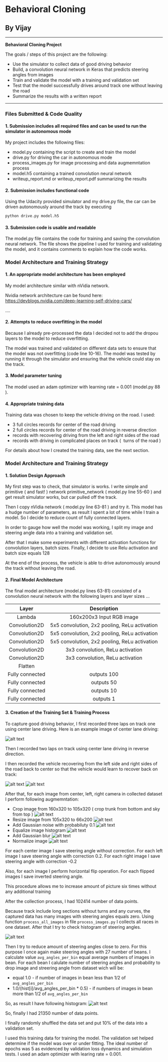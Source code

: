 # **Behavioral Cloning**

## By Vijay
---

**Behavioral Cloning Project**

The goals / steps of this project are the following:
* Use the simulator to collect data of good driving behavior
* Build, a convolution neural network in Keras that predicts steering angles from images
* Train and validate the model with a training and validation set
* Test that the model successfully drives around track one without leaving the road
* Summarize the results with a written report


[//]: # (Image References)

[image1]: ./sample_Original.jpg "Original image"
[image2]: ./sample_Cropped.jpg "Cropped image"
[image3]: ./sample_Resized.jpg "Resized image"
[image4]: ./sample_GaussianNoised.jpg "Gaussian Noised image"
[image5]: ./sample_HistogramEqualized.jpg "Histogram Equalized image"
[image6]: ./sample_GaussianBlurred.jpg "Gaussian Blur image"
[image7]: ./sample_Normalized.jpg "Normalized image"
[image8]: ./left_recovery.jpg "Left Recovery image"
[image9]: ./right_recovery.jpg "Right Recovery Image"
[hist1]: ./angles_hist.jpg "Steering angles histogram"
[hist2]: ./angles_hist_normal.jpg "Steering angles histogram"

---
### Files Submitted & Code Quality

#### 1. Submission includes all required files and can be used to run the simulator in autonomous mode

My project includes the following files:
* model.py containing the script to create and train the model
* drive.py for driving the car in autonomous mode
* process_images.py for image processing and data augmemntation process
* model.h5 containing a trained convolution neural network
* writeup_report.md or writeup_report.pdf summarizing the results

#### 2. Submission includes functional code
Using the Udacity provided simulator and my drive.py file, the car can be driven autonomously around the track by executing
```sh
python drive.py model.h5
```

#### 3. Submission code is usable and readable

The model.py file contains the code for training and saving the convolution neural network. The file shows the pipeline I used for training and validating the model, and it contains comments to explain how the code works.

### Model Architecture and Training Strategy

#### 1. An appropriate model architecture has been employed

My model architecture similar with nVidia network.

Nvidia network architecture can be found here: https://devblogs.nvidia.com/deep-learning-self-driving-cars/

....

#### 2. Attempts to reduce overfitting in the model

Because I already pre-processed the data I decided not to add the dropou layers to the model to reduce overfitting.

The model was trained and validated on different data sets to ensure that the model was not overfitting (code line 10-16). The model was tested by running it through the simulator and ensuring that the vehicle could stay on the track.

#### 3. Model parameter tuning

The model used an adam optimizer with learning rate = 0.001 (model.py 88 ).

#### 4. Appropriate training data

Training data was chosen to keep the vehicle driving on the road. I used:
* 3 full circles records for center of the road driving
* 2 full circles records for center of the road driving in reverse direction
* records with recovering driving from the left and right sides of the road
* records with driving in complicated places on track (  turns of the road )



For details about how I created the training data, see the next section.

### Model Architecture and Training Strategy

#### 1. Solution Design Approach

My first step was to check, that simulator is works. I write simple and primitive ( and fast! ) network primitive_network ( model.py line 55-60 ) and get result simulator works, but car pulled off the track.

Then I copy nVidia network ( model.py line 63-81 ) and try it. This model has a hudge number of parameters, as result I spent a lot of time while I train a model. So I decide to reduce count of fully connected layers.

In order to gauge how well the model was working, I split my image and steering angle data into a training and validation set.

After that I make some experiments with different activation functions for convolution layers, batch sizes. Finally, I decide to use Relu activation and batch size equals 128

At the end of the process, the vehicle is able to drive autonomously around the track without leaving the road.

#### 2. Final Model Architecture

The final model architecture (model.py lines 63-81) consisted of a convolution neural network with the following layers and layer sizes ...

| Layer         		|     Description	        					|
|:---------------------:|:---------------------------------------------:|
| Lambda         		| 160x200x3 Input RGB image   					|
| Convolution2D			| 5х5 convolution, 2x2 pooling, ReLu activation	|
| Convolution2D			| 5х5 convolution, 2x2 pooling, ReLu activation	|
| Convolution2D			| 5х5 convolution, 2x2 pooling, ReLu activation	|
| Convolution2D			| 3х3 convolution, ReLu activation	            |
| Convolution2D			| 3х3 convolution, ReLu activation	            |
| Flatten				|      									        |
| Fully connected		| outputs 100									|
| Fully connected		| outputs 50									|
| Fully connected		| outputs 10									|
| Fully connected		| outputs 1										|


#### 3. Creation of the Training Set & Training Process


To capture good driving behavior, I first recorded three laps on track one using center lane driving. Here is an example image of center lane driving:

![alt text][image1]

Then I recorded two laps on track using center lane driving in reverse direction.

I then recorded the vehicle recovering from the left side and right sides of the road back to center so that the vehicle would learn to recover back on track:

![alt text][image8]
![alt text][image9]

After that, for each image from center, left, right camera in collected dataset I perform following augmemntation:
* Crop image from 160x320 to 105x320 ( crop trunk from bottom and sky from top )
![alt text][image2]
* Resize image from 105x320 to 66x200
![alt text][image3]
* Add Gaussian noise with probabiluty 0.1
![alt text][image4]
* Equalize image histogram
![alt text][image5]
* Add Gaussian blur
![alt text][image6]
* Normalize image
![alt text][image7]

For each center image I save steering angle without correction. For each left image I save steering angle with correction 0.2. For each right image I save steering angle with correction -0.2

Also, for each image I perform horizontal flip operation. For each flipped images I save inverted steering angle.

This procedure allows me to increase amount of picture six times without any additional training


After the collection process, I had 102414 number of data points.


Because track include long sections without turns and any curves, the captured data has many images with steering angles equals zero.
Using function `process_all_images` in file `process_images.py` I collects all races in one dataset. After that I try to check histogram of steering angles.

![alt text][hist1]



Then I try to reduce amount of steering angles close to zero. For this purpose I once again make steering angles with 27 number of beans. I calculate value `avg_angles_per_bin` equal average numbers of images in bean. For each bean I calulate number of steering angles and probability to drop image and streering angle from dataset wich will be:
* equal 1.0 - if number of images in bean less than 1/2 of `avg_angles_per_bin`
* 1.0/(hist[i]/avg_angles_per_bin * 0.5) - if numbers of images in bean more than 1/2 of `avg_angles_per_bin`


So, as result I have following histogram:
![alt text][hist2]

So, finally I had 21350 number of data points.

I finally randomly shuffled the data set and put 10% of the data into a validation set.

I used this training data for training the model. The validation set helped determine if the model was over or under fitting. The ideal number of epochs was 5 as evidenced by validation loss dynamics and simulation tests. I used an adam optimizer with learing rate = 0.001.
